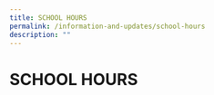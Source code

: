 ```yaml
---
title: SCHOOL HOURS
permalink: /information-and-updates/school-hours
description: ""
---
```

# SCHOOL HOURS

